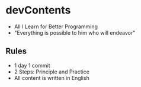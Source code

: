 # devContents
- All I Learn for Better Programming
- "Everything is possible to him who will endeavor"  

## Rules
- 1 day 1 commit
- 2 Steps: Principle and Practice
- All content is written in English
